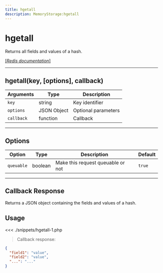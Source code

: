 ```yaml
---
title: hgetall
description: MemoryStorage:hgetall
---
```


# hgetall

Returns all fields and values of a hash.

[[_Redis documentation_]](https://redis.io/commands/hgetall)

---

## hgetall(key, [options], callback)

| Arguments  | Type        | Description         |
| ---------- | ----------- | ------------------- |
| `key`      | string      | Key identifier      |
| `options`  | JSON Object | Optional parameters |
| `callback` | function    | Callback            |

---

## Options

| Option     | Type    | Description                       | Default |
| ---------- | ------- | --------------------------------- | ------- |
| `queuable` | boolean | Make this request queuable or not | `true`  |

---

## Callback Response

Returns a JSON object containing the fields and values of a hash.

## Usage

<<< ./snippets/hgetall-1.php

> Callback response:

```json
{
  "field1": "value",
  "field2": "value",
  "...": "..."
}
```

